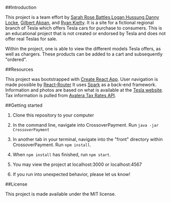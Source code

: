##Introduction

This project is a team effort by [Sarah Rose Battles](https://github.com/srosebattles),[Logan Hussung](https://github.com/LoganHussung),[Danny Locke](https://github.com/DannyLocke), [Gilbert Akpan](https://github.com/gilbertojnr), and [Ryan Kielty](https://github.com/ryankielty). It is a site for a fictional regional branch of Tesla which offers Tesla cars for purchase to consumers. This is an educational project that is not created or endorsed by Tesla and does not offer real Teslas for sale.

Within the project, one is able to view the different models Tesla offers, as well as chargers. These products can be added to a cart and subsequently "ordered".

##Resources

This project was bootstrapped with [Create React App](https://github.com/facebookincubator/create-react-app). User navigation is made possible by [React-Router](https://github.com/ReactTraining/react-router) It uses [Spark](http://sparkjava.com/) as a back-end framework. Information and photos are based on what is available at the [Tesla website](www.tesla.com). Tax information is pulled from [Avalera Tax Rates API](http://taxratesapi.avalara.com/).

##Getting started

1. Clone this repository to your computer

2. In the command line, navigate into CrossoverPayment. Run `java -jar CrossoverPayment`

3. In another tab in your terminal, navigate into the "front" directory within CrossoverPayment. Run `npm install`.

4. When `npm install` has finished, run `npm start`.

5. You may view the project at localhost:3000 or localhost:4567

6. If you run into unexpected behavior, please let us know!

##License

This project is made available under the MIT license.
